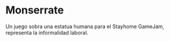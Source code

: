 # Monserrate
Un juego sobra una estatua humana para el Stayhome GameJam, representa la informalidad laboral.

